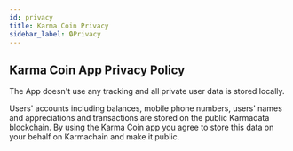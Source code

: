 ```yaml
---
id: privacy
title: Karma Coin Privacy
sidebar_label: 🔒Privacy
---
```


## Karma Coin App Privacy Policy
The App doesn't use any tracking and all private user data is stored locally. 

Users' accounts including balances, mobile phone numbers, users' names and appreciations and transactions are stored on the public Karmadata blockchain. By using the Karma Coin app you agree to store this data on your behalf on Karmachain and make it public.

